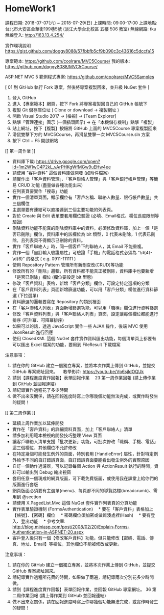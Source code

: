 # HomeWork1

課程日期: 2018-07-07(六) ~ 2018-07-29(日)
上課時間: 09:00-17:00
上課地點: 台北市大安區金華街199巷5號 (淡江大學台北校區 五樓 506 教室)
無線網路: tku
無線登入: http://163.13.4.254/

實作環境說明
https://gist.github.com/doggy8088/57fbbfb5cf9b090c3c43616c5dccfa15

專案範本: https://github.com/coolrare/MVC5Course/
我的版本: https://github.com/doggy8088/MVC5Course/

ASP.NET MVC 5 範例程式專案: https://github.com/coolrare/MVC5Samples

[ 01 到 GitHub 執行 Fork 專案，然後將專案複製回來，並升級 NuGet 套件 ]

1. 登入 GitHub
2. 進入【專案範本】網頁，按下 Fork 將專案複製回自己的 GitHub 帳號下
3. 複製 Git 儲存庫位址 ( Clone or download -> 複製網址 )
4. 開啟 Visual Studio 2017 -> [檢視] -> [Team Explorer]
5. 點擊「管理連接」圖示 (一個插頭圖示) -> 在「本機儲存機制」點擊「複製」
6. 貼上網址，按下【複製】按鈕將 GitHub 上面的 MVC5Course 專案複製回來
6. 滑鼠雙擊下方的 MVC5Course，再滑鼠雙擊一次 MVC5Course.sln 方案
7. 按下 Ctrl + F5 開啟網站

[[ 第一周作業 ]]

* 資料庫下載: https://drive.google.com/open?id=1m2W1wC4P2kL_vArPHKgWfMGw9uEHw4ee
* 請使用 "客戶資料" 這個資料庫做開發 (如附件檔案)
* 請實作出「客戶資料管理」、「客戶聯絡人管理」與「客戶銀行帳戶管理」等簡易 CRUD 功能 (盡量做各種功能出來)
* 在列表頁要實作「搜尋」功能
* 實作一個清單頁面，顯示欄位有「客戶名稱、聯絡人數量、銀行帳戶數量」共三個欄位
* 主選單要有連結可以直接連到三個主要功能的列表頁。
* 對於 Create 與 Edit 表單要套用欄位驗證 (必填、Email格式、欄位長度限制等驗證)
* 刪除資料功能不能真的刪除資料庫中的資料，必須修改資料庫，加上一個「是否已刪除」欄位，資料庫中的該欄位為 bit 類型，0 代表未刪除，1 代表已刪除，且列表頁不得顯示已刪除的資料。
* 實作「客戶聯絡人」時，同一個客戶下的聯絡人，其 Email 不能重複。
* 實作一個「自訂輸入驗證屬性」可驗證「手機」的電話格式必須為 "\d{4}-\d{6}" 的格式 ( e.g. 0911-111111 )
* 使用 Repository Pattern 管理所有新刪查改(CRUD)等功能
* 修改所有的「刪除」邏輯，所有資料都不能真正被刪除，資料庫中也要新增「是否已刪除」欄位 (欄位要設定 bit 型態)
* 修改「客戶資料」表格，新增「客戶分類」欄位，可設定特定選項的分類
* 在「客戶資料列表」頁面新增篩選功能，可以用「客戶分類」欄位進行資料篩選 (下拉選單)
* 資料篩選的邏輯要寫在 Repository 的類別裡面
* 在「客戶聯絡人列表」頁面新增篩選功能，可以用「職稱」欄位進行資料篩選
* 修改「客戶資料列表」與「客戶聯絡人列表」頁面，設定讓每個欄位都能進行排序 (可升冪、可降冪排序)
* 如果可以的話，透過 JavaScript 實作一些 AJAX 操作，後端 MVC 使用 JsonResult 進行回應
* 使用 ClosedXML 這個 NuGet 套件實作資料匯出功能，每個清單頁上都要有可以匯出 Excel 檔案的功能，要用到 FileResult 下載檔案

注意事項：

1. 請在你的 GitHub 建立一個獨立專案，並將本次作業上傳到 GitHub，並提交 GitHub 專案網址回來。
　教學影片: https://youtu.be/Vp6sjldOQUk
2. 請到【課程進度實作回報】表單回報作業
　23 第一周作業回報 (請上傳作業到 GitHub 並回報連結)
3. 請紀錄實作過程花了多少時間
4. 做不出來沒關係，請在回報進度時寫上你哪幾個功能無法完成，或實作時發生的疑問！

[[ 第二周作業 ]]

* 延續上周作業加以延伸開發
* 實作在「客戶資料」的詳細資料頁面，加上「客戶聯絡人」清單
* 請多加利用範本檢視的開發技巧整理 View 頁面
* 讓客戶聯絡人清單支援「批次更新」功能，可批次修改「職稱、手機、電話」這三個欄位，其他欄位不允許修改
* 在特定幾個可能發生例外的頁面，特別套用 [HandleError] 屬性，針對特定例外給予不同的自訂錯誤頁面，自訂錯誤頁面要能看出發生例外的實際原因
* 自訂一個動作過濾器，可以記錄每個 Action 與 ActionResult 執行的時間，資料可以輸出到 Debug 輸出視窗
* 套用任意一個現成的網頁版面，可下載免費版面，或使用我在課堂上給你們的版面進行套版
* 網頁版面必須要有主選單(menu)、每頁都不同的導覽路標(breadcrumb)、需用到 @section
* 請使用 X.PagedList.Mvc 這個 NuGet 套件實作列表頁的分頁功能
* 實作表單驗證機制 (FormsAuthentication)
　* 要在「客戶資料」表格加上【帳號】、【密碼】欄位
　* 密碼欄位須加密或做雜湊處裡(Hash)
　* 要有登入、登出功能
　* 參考文章: http://blog.miniasp.com/post/2008/02/20/Explain-Forms-Authentication-in-ASPNET-20.aspx
* 客戶登入後只有一個【修改客戶資料】功能，但只能修改【密碼、電話、傳真、地址、Email】等欄位，其他欄位不能被修改或更新。

注意事項：

1. 請在你的 GitHub 建立一個獨立專案，並將本次作業上傳到 GitHub，並提交 GitHub 專案網址回來。
2. 請紀錄實作過程所花費的時間，如果做了兩遍，請紀錄兩次分別花多少時間做。
3. 請到【課程進度實作回報】表單回報作業，並回報 GitHub 專案網址。
   36 第二周作業回報 (請上傳作業到 GitHub 並回報連結)
4. 做不出來沒關係，請在回報進度時寫上你哪幾個功能無法完成，或實作時發生的疑問！

